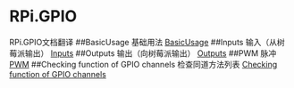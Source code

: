 # RPi.GPIO
RPi.GPIO文档翻译
##BasicUsage
基础用法
[BasicUsage](https://github.com/steptian/RPi.GPIO/blob/master/BasicUsage.md)
##Inputs
输入（从树莓派输出）
[Inputs](https://github.com/steptian/RPi.GPIO/blob/master/Inputs.md)
##Outputs
输出（向树莓派输出）
[Outputs](https://github.com/steptian/RPi.GPIO/blob/master/Outputs.md)
##PWM
脉冲
[PWM](https://github.com/steptian/RPi.GPIO/blob/master/PWM.md)
##Checking function of GPIO channels
检查同道方法列表
[Checking function of GPIO channels](https://github.com/steptian/RPi.GPIO/blob/master/Checking_function_of_GPIO_channels.md)
